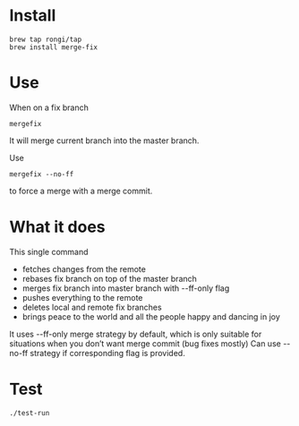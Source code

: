 # Install

```
brew tap rongi/tap
brew install merge-fix
```

# Use
When on a fix branch

`mergefix`

It will merge current branch into the master branch.

Use 

`mergefix --no-ff` 

to force a merge with a merge commit.

# What it does

This single command
- fetches changes from the remote
- rebases fix branch on top of the master branch
- merges fix branch into master branch with --ff-only flag
- pushes everything to the remote
- deletes local and remote fix branches
- brings peace to the world and all the people happy and dancing in joy

It uses --ff-only merge strategy by default, which is only suitable for situations when you don’t want merge commit (bug fixes mostly) Can use --no-ff strategy if corresponding flag is provided.

# Test

`./test-run`